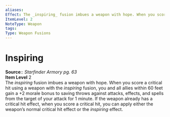 ```yaml
---
aliases: 
Effect: The _inspiring_ fusion imbues a weapon with hope. When you score a critical hit using a weapon with the _inspiring_ fusion, you and all allies within 60 feet gain a +2 morale bonus to saving throws against attacks, effects, and spells from the target of your attack for 1 minute. If the weapon already has a critical hit effect, when you score a critical hit, you can apply either the weapon’s normal critical hit effect or the _inspiring_ effect.
ItemLevel: 2
NoteType: Weapon
tags: 
Type: Weapon Fusions
---
```


# Inspiring

**Source**:: _Starfinder Armory pg. 63_  
**Item Level** 2  
The _inspiring_ fusion imbues a weapon with hope. When you score a critical hit using a weapon with the _inspiring_ fusion, you and all allies within 60 feet gain a +2 morale bonus to saving throws against attacks, effects, and spells from the target of your attack for 1 minute. If the weapon already has a critical hit effect, when you score a critical hit, you can apply either the weapon’s normal critical hit effect or the _inspiring_ effect.
